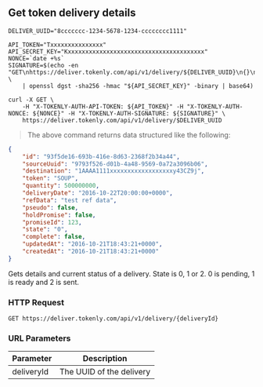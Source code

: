 ## Get token delivery details

```shell
DELIVER_UUID="8ccccccc-1234-5678-1234-cccccccc1111"

API_TOKEN="Txxxxxxxxxxxxxxx"
API_SECRET_KEY="Kxxxxxxxxxxxxxxxxxxxxxxxxxxxxxxxxxxxxxxx"
NONCE=`date +%s`
SIGNATURE=$(echo -en "GET\nhttps://deliver.tokenly.com/api/v1/delivery/${DELIVER_UUID}\n{}\n${API_TOKEN}\n${NONCE}" \
    | openssl dgst -sha256 -hmac "${API_SECRET_KEY}" -binary | base64)

curl -X GET \
    -H "X-TOKENLY-AUTH-API-TOKEN: ${API_TOKEN}" -H "X-TOKENLY-AUTH-NONCE: ${NONCE}" -H "X-TOKENLY-AUTH-SIGNATURE: ${SIGNATURE}" \
    https://deliver.tokenly.com/api/v1/delivery/$DELIVER_UUID
```

> The above command returns data structured like the following:

```json
{
    "id": "93f5de16-693b-416e-8d63-2368f2b34a44",
    "sourceUuid": "9793f526-d01b-4a48-9569-0a72a3096b06",
    "destination": "1AAAA1111xxxxxxxxxxxxxxxxxxy43CZ9j",
    "token": "SOUP",
    "quantity": 500000000,
    "deliveryDate": "2016-10-22T20:00:00+0000",
    "refData": "test ref data",
    "pseudo": false,
    "holdPromise": false,
    "promiseId": 123,
    "state": "0",
    "complete": false,
    "updatedAt": "2016-10-21T18:43:21+0000",
    "createdAt": "2016-10-21T18:43:21+0000"
}
```

Gets details and current status of a delivery.  State is 0, 1 or 2.  0 is pending, 1 is ready and 2 is sent.

### HTTP Request

`GET https://deliver.tokenly.com/api/v1/delivery/{deliveryId}`


### URL Parameters

Parameter  | Description
---------  | -----------
deliveryId | The UUID of the delivery


